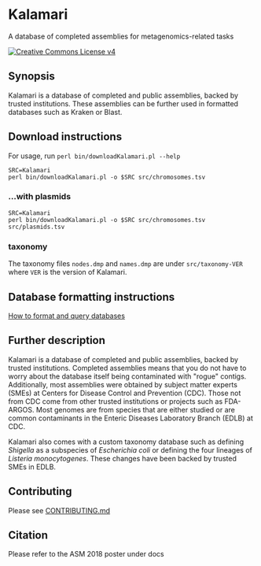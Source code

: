 # Kalamari
A database of completed assemblies for metagenomics-related tasks

[![Creative Commons License v4](https://licensebuttons.net/l/by-sa/4.0/88x31.png)](LICENSE.md)

## Synopsis

Kalamari is a database of completed and public assemblies, backed by trusted institutions.
These assemblies can be further used in formatted databases such as Kraken or Blast.

## Download instructions

For usage, run `perl bin/downloadKalamari.pl --help`

    SRC=Kalamari
    perl bin/downloadKalamari.pl -o $SRC src/chromosomes.tsv

### ...with plasmids

    SRC=Kalamari
    perl bin/downloadKalamari.pl -o $SRC src/chromosomes.tsv src/plasmids.tsv

### taxonomy

The taxonomy files `nodes.dmp` and `names.dmp` are under `src/taxonomy-VER` 
where `VER` is the version of Kalamari.

## Database formatting instructions

[How to format and query databases](docs/DATABASES.md)

## Further description

Kalamari is a database of completed and public assemblies, backed by trusted institutions.
Completed assemblies means that you do not have to worry about the database itself being contaminated with "rogue" contigs.
Additionally, most assemblies were obtained by subject matter experts (SMEs) at
Centers for Disease Control and Prevention (CDC).
Those not from CDC come from other trusted institutions or projects such as
FDA-ARGOS.
Most genomes are from species that are either studied or are common contaminants
in the Enteric Diseases Laboratory Branch (EDLB) at CDC.

Kalamari also comes with a custom taxonomy database such as defining
_Shigella_ as a subspecies of _Escherichia coli_
or defining the four lineages of _Listeria monocytogenes_.
These changes have been backed by trusted SMEs in EDLB.

## Contributing

Please see [CONTRIBUTING.md](CONTRIBUTING.md)

## Citation

Please refer to the ASM 2018 poster under docs
